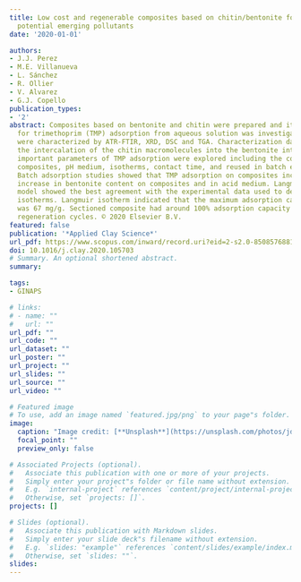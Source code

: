 ```yaml
---
title: Low cost and regenerable composites based on chitin/bentonite for the adsorption
  potential emerging pollutants
date: '2020-01-01'

authors:
- J.J. Perez
- M.E. Villanueva
- L. Sánchez
- R. Ollier
- V. Alvarez
- G.J. Copello
publication_types:
- '2'
abstract: Composites based on bentonite and chitin were prepared and its application
  for trimethoprim (TMP) adsorption from aqueous solution was investigated. Composites
  were characterized by ATR-FTIR, XRD, DSC and TGA. Characterization data revealed
  the intercalation of the chitin macromolecules into the bentonite interlayer. Several
  important parameters of TMP adsorption were explored including the composition of
  composites, pH medium, isotherms, contact time, and reused in batch experiments.
  Batch adsorption studies showed that TMP adsorption on composites increased with
  increase in bentonite content on composites and in acid medium. Langmuir adsorption
  model showed the best agreement with the experimental data used to describe adsorption
  isotherms. Langmuir isotherm indicated that the maximum adsorption capacity of TMP
  was 67 mg/g. Sectioned composite had around 100% adsorption capacity after three
  regeneration cycles. © 2020 Elsevier B.V.
featured: false
publication: '*Applied Clay Science*'
url_pdf: https://www.scopus.com/inward/record.uri?eid=2-s2.0-85085768816&doi=10.1016%2fj.clay.2020.105703&partnerID=40&md5=46ebf28693ee001a33c8235e019bb4c2
doi: 10.1016/j.clay.2020.105703
# Summary. An optional shortened abstract.
summary: 

tags:
- GINAPS

# links:
# - name: ""
#   url: ""
url_pdf: ""
url_code: ""
url_dataset: ""
url_poster: ""
url_project: ""
url_slides: ""
url_source: ""
url_video: ""

# Featured image
# To use, add an image named `featured.jpg/png` to your page"s folder. 
image:
  caption: "Image credit: [**Unsplash**](https://unsplash.com/photos/jdD8gXaTZsc)"
  focal_point: ""
  preview_only: false

# Associated Projects (optional).
#   Associate this publication with one or more of your projects.
#   Simply enter your project"s folder or file name without extension.
#   E.g. `internal-project` references `content/project/internal-project/index.md`.
#   Otherwise, set `projects: []`.
projects: []

# Slides (optional).
#   Associate this publication with Markdown slides.
#   Simply enter your slide deck"s filename without extension.
#   E.g. `slides: "example"` references `content/slides/example/index.md`.
#   Otherwise, set `slides: ""`.
slides:
---
```


